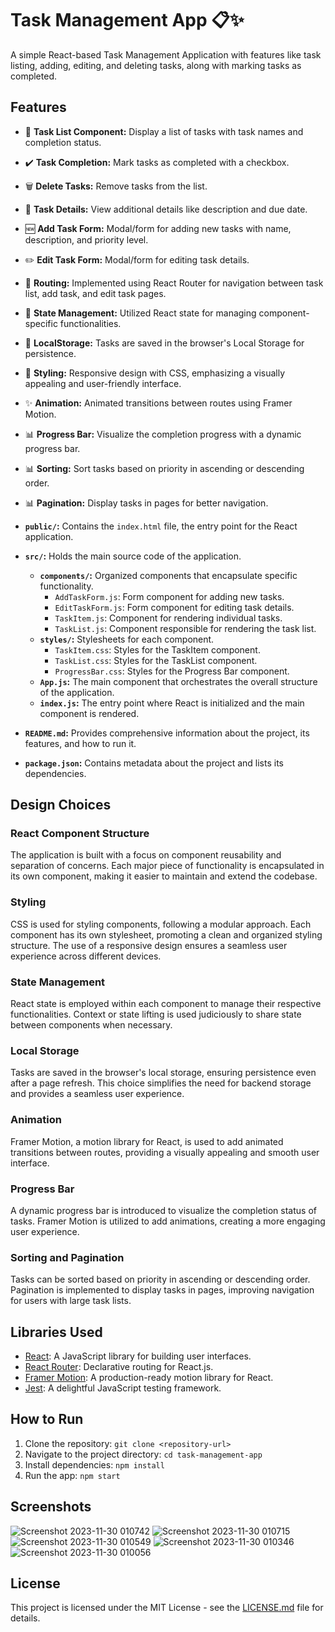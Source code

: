 # Task Management App 📋✨

A simple React-based Task Management Application with features like task listing, adding, editing, and deleting tasks, along with marking tasks as completed.

## Features

- 📝 **Task List Component:** Display a list of tasks with task names and completion status.
- ✔️ **Task Completion:** Mark tasks as completed with a checkbox.
- 🗑️ **Delete Tasks:** Remove tasks from the list.
- 📅 **Task Details:** View additional details like description and due date.
- 🆕 **Add Task Form:** Modal/form for adding new tasks with name, description, and priority level.
- ✏️ **Edit Task Form:** Modal/form for editing task details.
- 🔄 **Routing:** Implemented using React Router for navigation between task list, add task, and edit task pages.
- 🔄 **State Management:** Utilized React state for managing component-specific functionalities.
- 💾 **LocalStorage:** Tasks are saved in the browser's Local Storage for persistence.
- 🎨 **Styling:** Responsive design with CSS, emphasizing a visually appealing and user-friendly interface.
- ✨ **Animation:** Animated transitions between routes using Framer Motion.
- 📊 **Progress Bar:** Visualize the completion progress with a dynamic progress bar.
- 📊 **Sorting:** Sort tasks based on priority in ascending or descending order.
- 📊 **Pagination:** Display tasks in pages for better navigation.


- **`public/`:** Contains the `index.html` file, the entry point for the React application.
  
- **`src/`:** Holds the main source code of the application.
  - **`components/`:** Organized components that encapsulate specific functionality.
    - `AddTaskForm.js`: Form component for adding new tasks.
    - `EditTaskForm.js`: Form component for editing task details.
    - `TaskItem.js`: Component for rendering individual tasks.
    - `TaskList.js`: Component responsible for rendering the task list.
  - **`styles/`:** Stylesheets for each component.
    - `TaskItem.css`: Styles for the TaskItem component.
    - `TaskList.css`: Styles for the TaskList component.
    - `ProgressBar.css`: Styles for the Progress Bar component.
  - **`App.js`:** The main component that orchestrates the overall structure of the application.
  - **`index.js`:** The entry point where React is initialized and the main component is rendered.

- **`README.md`:** Provides comprehensive information about the project, its features, and how to run it.

- **`package.json`:** Contains metadata about the project and lists its dependencies.

## Design Choices

### React Component Structure

The application is built with a focus on component reusability and separation of concerns. Each major piece of functionality is encapsulated in its own component, making it easier to maintain and extend the codebase.

### Styling

CSS is used for styling components, following a modular approach. Each component has its own stylesheet, promoting a clean and organized styling structure. The use of a responsive design ensures a seamless user experience across different devices.

### State Management

React state is employed within each component to manage their respective functionalities. Context or state lifting is used judiciously to share state between components when necessary.

### Local Storage

Tasks are saved in the browser's local storage, ensuring persistence even after a page refresh. This choice simplifies the need for backend storage and provides a seamless user experience.

### Animation

Framer Motion, a motion library for React, is used to add animated transitions between routes, providing a visually appealing and smooth user interface.

### Progress Bar

A dynamic progress bar is introduced to visualize the completion status of tasks. Framer Motion is utilized to add animations, creating a more engaging user experience.

### Sorting and Pagination

Tasks can be sorted based on priority in ascending or descending order. Pagination is implemented to display tasks in pages, improving navigation for users with large task lists.




## Libraries Used

- [React](https://reactjs.org/): A JavaScript library for building user interfaces.
- [React Router](https://reactrouter.com/): Declarative routing for React.js.
- [Framer Motion](https://www.framer.com/motion/): A production-ready motion library for React.
- [Jest](https://jestjs.io/): A delightful JavaScript testing framework.

## How to Run

1. Clone the repository: `git clone <repository-url>`
2. Navigate to the project directory: `cd task-management-app`
3. Install dependencies: `npm install`
4. Run the app: `npm start`

## Screenshots
![Screenshot 2023-11-30 010742](https://github.com/pr9njamdar/task-manager/assets/79560640/f463635b-6275-47cd-b82b-14faee1a09a9)
![Screenshot 2023-11-30 010715](https://github.com/pr9njamdar/task-manager/assets/79560640/8d66afc6-6847-4f4c-9ae8-a0c328a1c8ea)
![Screenshot 2023-11-30 010549](https://github.com/pr9njamdar/task-manager/assets/79560640/aa707af0-cedd-4c9f-b327-2e4b01a4cf4d)
![Screenshot 2023-11-30 010346](https://github.com/pr9njamdar/task-manager/assets/79560640/e08049ac-52dc-4a87-97f9-00e2c0e4b321)
![Screenshot 2023-11-30 010056](https://github.com/pr9njamdar/task-manager/assets/79560640/52dbc3a8-7ef2-42bb-ba30-2b14d30d82a9)

<!-- Add your screenshots here -->

## License

This project is licensed under the MIT License - see the [LICENSE.md](LICENSE.md) file for details.
